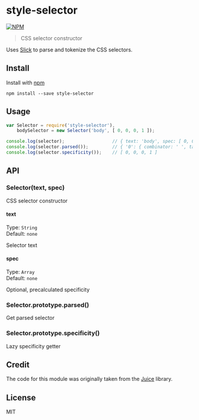 # style-selector

[![NPM](https://nodei.co/npm/style-selector.png?downloads=true)](https://nodei.co/npm/style-selector/)

> CSS selector constructor

Uses [Slick](https://github.com/subtleGradient/slick) to parse and tokenize the CSS selectors.

## Install

Install with [npm](https://npmjs.org/package/style-selector)

```
npm install --save style-selector
```

## Usage

```js
var Selector = require('style-selector'),
    bodySelector = new Selector('body', [ 0, 0, 0, 1 ]);

console.log(selector);                  // { text: 'body', spec: [ 0, 0, 0, 1 ] }
console.log(selector.parsed());         // { '0': { combinator: ' ', tag: 'body' }, length: 1 }
console.log(selector.specificity());    // [ 0, 0, 0, 1 ]
```

## API

### Selector(text, spec)

CSS selector constructor

#### text

Type: `String`  
Default: `none`

Selector text

#### spec

Type: `Array`  
Default: `none`

Optional, precalculated specificity

### Selector.prototype.parsed()

Get parsed selector

### Selector.prototype.specificity()

Lazy specificity getter

## Credit

The code for this module was originally taken from the [Juice](https://github.com/Automattic/juice) library.

## License

MIT
